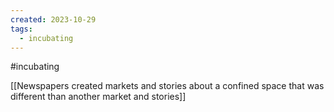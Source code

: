 ```yaml
---
created: 2023-10-29
tags:
  - incubating
---
```

#incubating 

[[Newspapers created markets and stories about a confined space that was different than another market and stories]]


